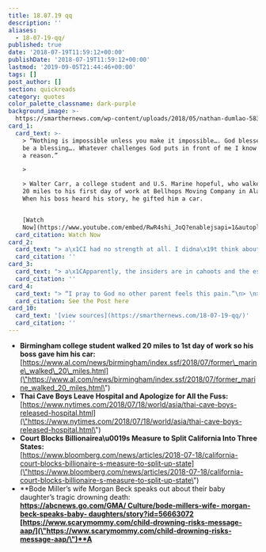 ```yaml
---
title: 18.07.19 qq
description: ''
aliases:
  - 18-07-19-qq/
published: true
date: '2018-07-19T11:59:12+00:00'
publishDate: '2018-07-19T11:59:12+00:00'
lastmod: '2019-09-05T21:44:46+00:00'
tags: []
post_author: []
section: quickreads
category: quotes
color_palette_classname: dark-purple
background_image: >-
  https://smarthernews.com/wp-content/uploads/2018/05/nathan-dumlao-583574-unsplash-scaled.jpg
card_1:
  card_text: >-
    > “Nothing is impossible unless you make it impossible…. God blessed me to
    be a blessing…. Whatever challenges God puts in front of me I know it’s for
    a reason.”

    > 

    > Walter Carr, a college student and U.S. Marine hopeful, who walked about
    20 miles to his first day of work at Bellhops Moving Company in Alabama.
    When his boss heard his story, he gifted him a car.


    [Watch
    Now](https://www.youtube.com/embed/RwR4shi_JoQ?enablejsapi=1&autoplay=1&rel=0)
  card_citation: Watch Now
card_2:
  card_text: "> a\x1CI had no strength at all. I didna\x19t think about food because it only made me hungrier.a\x1D\n> \n> Chanin Wibulroongreung, 11, as he and all of his Wild Boar teammates and coach were released from the hospital. It was the first public appearance since being rescued from a cave in northern Thailand."
  card_citation: ''
card_3:
  card_text: "> a\x1CApparently, the insiders are in cahoots and the establishment doesna\x19t want to find out how many people dona\x19t like the way California is being governed,a\x1D\n> \n> Tim Draper, after his proposition to split the state into 3 was blocked by the California Supreme Court, removing it from the November 6 ballot. California's high court ruled a delay would be better than the harm of permitting the vote."
  card_citation: ''
card_4:
  card_text: "> “I pray to God no other parent feels this pain.”\n> \n> Morgan Beck Miller in an Instagram post 37 days after the death of her daughter Emmy. Beck Miller and husband, Olympic skier Bode, lost their 19-month-old daughter in a drowning accident at a neighbora\x19s house.\n\n[See the Post here](https://www.instagram.com/morganebeck/)"
  card_citation: See the Post here
card_10:
  card_text: '[view sources](https://smarthernews.com/18-07-19-qq/)'
  card_citation: ''
---
```

*   **Birmingham college student walked 20 miles to 1st day of work so his boss gave him his car:**  
    [https://www.al.com/news/birmingham/index.ssf/2018/07/former\_marine\_walked\_20\_miles.html](\"https://www.al.com/news/birmingham/index.ssf/2018/07/former_marine_walked_20_miles.html\")
*   **Thai Cave Boys Leave Hospital and Apologize for All the Fuss:**  
    [https://www.nytimes.com/2018/07/18/world/asia/thai-cave-boys-released-hospital.html](\"https://www.nytimes.com/2018/07/18/world/asia/thai-cave-boys-released-hospital.html\")
*   **Court Blocks Billionairea\\u0019s Measure to Split California Into Three States:**  
    [https://www.bloomberg.com/news/articles/2018-07-18/california-court-blocks-billionaire-s-measure-to-split-up-state](\"https://www.bloomberg.com/news/articles/2018-07-18/california-court-blocks-billionaire-s-measure-to-split-up-state\")
*   **Bode Miller’s wife Morgan Beck speaks out about their baby daughter’s tragic drowning death:  
    **[https://abcnews.go.com/GMA/ Culture/bode-millers-wife- morgan-beck-speaks-baby- daughters/story?id=56663072](\"https://abcnews.go.com/GMA/Culture/bode-millers-wife-morgan-beck-speaks-baby-daughters/story?id=56663072\")  
    [https://www.scarymommy.com/child-drowning-risks-message-aap/](\"https://www.scarymommy.com/child-drowning-risks-message-aap/\")**A**